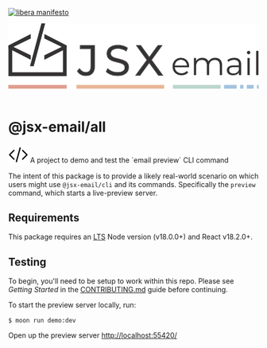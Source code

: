 [![libera manifesto](https://img.shields.io/badge/libera-manifesto-lightgrey.svg)](https://liberamanifesto.com)

<div align="center">
	<img src="https://raw.githubusercontent.com/shellscape/jsx-email/main/assets/npm-header.svg" alt="JSX email"><br/><br/>
</div>

# @jsx-email/all

<div>
  <img src="https://raw.githubusercontent.com/shellscape/jsx-email/main/assets/brackets.svg" alt="JSX email" valign="sub">
  A project to demo and test the `email preview` CLI command
  <br/>
<div>

The intent of this package is to provide a likely real-world scenario on which users might use `@jsx-email/cli` and its commands. Specifically the `preview` command, which starts a live-preview server.

## Requirements

This package requires an [LTS](https://github.com/nodejs/Release) Node version (v18.0.0+) and React v18.2.0+.

## Testing

To begin, you'll need to be setup to work within this repo. Please see _Getting Started_ in the [CONTRIBUTING.md](../../CONTRIBUTING.md) guide before continuing.

To start the preview server locally, run:

```console
$ moon run demo:dev
```

Open up the preview server [http://localhost:55420/](http://localhost:55420/)
